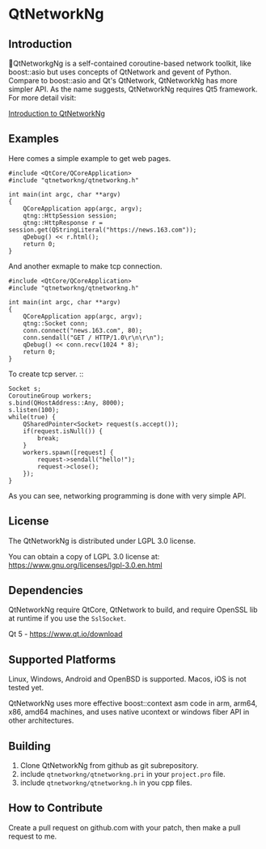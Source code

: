 QtNetworkNg
===========


Introduction
------------

QtNetworkgNg is a self-contained coroutine-based network toolkit, like boost::asio but uses concepts of QtNetwork and gevent of Python. Compare to boost::asio and Qt's QtNetwork, QtNetworkNg has more simpler API. As the name suggests, QtNetworkNg requires Qt5 framework. For more detail visit:

[Introduction to QtNetworkNg](docs/intro.rst)


Examples
--------

Here comes a simple example to get web pages.

    #include <QtCore/QCoreApplication>
    #include "qtnetworkng/qtnetworkng.h"
    
    int main(int argc, char **argv)
    {
        QCoreApplication app(argc, argv);
        qtng::HttpSession session;
        qtng::HttpResponse r = session.get(QStringLiteral("https://news.163.com"));
        qDebug() << r.html();
        return 0;
    }
    
And another exmaple to make tcp connection.

    #include <QtCore/QCoreApplication>
    #include "qtnetworkng/qtnetworkng.h"
    
    int main(int argc, char **argv)
    {
        QCoreApplication app(argc, argv);
        qtng::Socket conn;
        conn.connect("news.163.com", 80);
        conn.sendall("GET / HTTP/1.0\r\n\r\n");
        qDebug() << conn.recv(1024 * 8);
        return 0;
    }

To create tcp server. ::

    Socket s;
    CoroutineGroup workers;
    s.bind(QHostAddress::Any, 8000);
    s.listen(100);
    while(true) {
        QSharedPointer<Socket> request(s.accept());
        if(request.isNull()) {
            break;
        }
        workers.spawn([request] {
            request->sendall("hello!");
            request->close();
        });
    }
    
As you can see, networking programming is done with very simple API.

License
-------

The QtNetworkNg is distributed under LGPL 3.0 license.

You can obtain a copy of LGPL 3.0 license at: https://www.gnu.org/licenses/lgpl-3.0.en.html

Dependencies
------------

QtNetworkNg require QtCore, QtNetwork to build, and require OpenSSL lib at runtime if you use the `SslSocket`.

Qt 5 - https://www.qt.io/download

Supported Platforms
-----------------------

Linux, Windows, Android and OpenBSD is supported. Macos, iOS is not tested yet.

QtNetworkNg uses more effective boost::context asm code in arm, arm64, x86, amd64 machines, and uses native ucontext or windows fiber API in other architectures.

Building
--------

1. Clone QtNetworkNg from github as git subrepository.
2. include `qtnetworkng/qtnetworkng.pri` in your `project.pro` file.
3. include `qtnetworkng/qtnetworkng.h` in you cpp files.

How to Contribute
-----------------

Create a pull request on github.com with your patch, then make a pull request to me.

